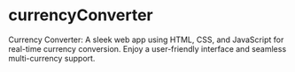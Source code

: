 # currencyConverter
Currency Converter: A sleek web app using HTML, CSS, and JavaScript for real-time currency conversion. Enjoy a user-friendly interface and seamless multi-currency support.
